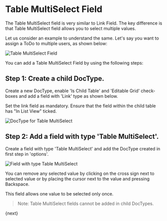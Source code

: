 # Table MultiSelect Field

The Table MultiSelect field is very similar to Link Field. The key difference is that Table MultiSelect field allows you to select multiple values.

Let us consider an example to understand the same. Let's say you want to assign a ToDo to multiple users, as shown below:

<img alt="Table MultiSelect Field" class="screenshot" src="{{docs_base_url}}/assets/img/articles/table-multiselect-field.png">

You can add a Table MultiSelect Field by using the following steps:

## Step 1: Create a child DocType.

Create a new DocType, enable 'Is Child Table' and 'Editable Grid' check-boxes and add a field with 'Link' type as shown below.

Set the link field as mandatory. Ensure that the field within the child table has "In List View" ticked.

<img alt="DocType for Table MultiSelect" class="screenshot" src="{{docs_base_url}}/assets/img/articles/doctype-for-table-multi-select.png">

## Step 2: Add a field with type 'Table MultiSelect'.

Create a field with type 'Table MultiSelect' and add the DocType created in first step in 'options'.

<img alt="Field with type Table MultiSelect" class="screenshot" src="{{docs_base_url}}/assets/img/articles/multi-select-field.png">

You can remove any selected value by clicking on the cross sign next to selected value or by placing the cursor next to the value and pressing Backspace.

This field allows one value to be selected only once.

> Note: Table MultiSelect fields cannot be added in child DocTypes.

{next}

